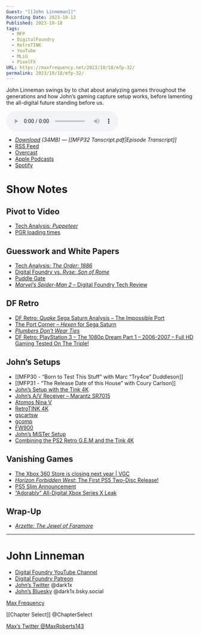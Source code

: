 ```yaml
---
Guest: "[[John Linneman]]"
Recording Date: 2023-10-12
Published: 2023-10-18
tags:
  - MFP
  - DigitalFoundry
  - RetroTINK
  - YouTube
  - MLiG
  - PixelFX
URL: https://maxfrequency.net/2023/10/18/mfp-32/
permalink: 2023/10/18/mfp-32/
---
```

John Linneman swings by to chat about analyzing games throughout the generations and how John’s gaming capture setup works, before lamenting the all-digital future standing before us.

<audio controls>
  <source src="https://traffic.libsyn.com/forcedn/maxfrequency/MFP32_Final.mp3">
</audio>

- *[Download](https://traffic.libsyn.com/forcedn/maxfrequency/MFP32_Final.mp3) (34MB)  — [[MFP32 Tanscript.pdf|Episode Transcript]]*
- [RSS Feed](https://maxfrequency.libsyn.com/rss)
- [Overcast](https://overcast.fm/itunes1557043396)
- [Apple Podcasts](https://podcasts.apple.com/us/podcast/the-max-frequency-podcast/id1557043396)
- [Spotify](https://open.spotify.com/show/3W1LwBNmhZ6s5QmQViWXKn)

# Show Notes
## Pivot to Video

- [Tech Analysis: *Puppeteer*](https://www.eurogamer.net/digitalfoundry-puppeteer-demo-tech-analysis)
- [PGR loading times](https://youtube.com/watch?v=nv4MpY71rdg)
## Guesswork and White Papers

- [Tech Analysis: *The Order: 1886*](https://www.eurogamer.net/digitalfoundry-2015-the-order-1886-tech-analysis)
- [Digital Foundry vs. *Ryse: Son of Rome*](https://www.eurogamer.net/digitalfoundry-vs-ryse-son-of-rome)
- [Puddle Gate](https://youtube.com/watch?v=L2wr7vebb6Y&t=855)
- [*Marvel’s Spider-Man 2* – Digital Foundry Tech Review](https://youtube.com/watch?v=P8JnbYKrYpA)
## DF Retro

- [DF Retro: *Quake* Sega Saturn Analysis – The Impossible Port](https://youtube.com/watch?v=LUZ436FXB4U)
- [The Port Corner – *Hexen* for Sega Saturn](https://youtube.com/watch?v=etUiMuAdTJ0)
- [*Plumbers Don’t Wear Ties*](https://en.wikipedia.org/wiki/Plumbers_Don%27t_Wear_Ties)
- [DF Retro: PlayStation 3 – The 1080p Dream Part 1 – 2006-2007 – Full HD Gaming Tested On The Triple!](https://youtube.com/watch?v=595xu2tJSjU)
## John’s Setups

- [[MFP30 - “Born to Test This Stuff” with Marc “Try4ce” Duddleson]]
- [[MFP31 - “The Release Date of this House” with Coury Carlson]]
- [John’s Setup with the Tink 4K](https://twitter.com/dark1x/status/1686843392917954560)
- [John’s A/V Receiver – Marantz SR7015](https://www.marantz.com/de-de/product/av-receivers/sr7015)
- [Atomos Nina V](https://www.atomos.com/products/ninja-v)
- [RetroTINK 4K](https://www.retrotink.com/post/introducing-the-retrotink-4k)
- [gscartsw](https://www.retrorgb.com/gscartsw.html)
- [gcomp](https://rondoproducts.com/products/gretrostuff-automatic-8-2-component-composite-switch)
- [FW900](https://aperturegrille.fandom.com/wiki/SONY_GDM-FW900)
- [John’s MiSTer Setup](https://youtube.com/watch?v=PfIwDC2F2lc)
- [Combining the PS2 Retro G.E.M and the Tink 4K](https://x.com/dark1x/status/1692523522734596189)
## Vanishing Games

- [The Xbox 360 Store is closing next year | VGC](https://www.videogameschronicle.com/news/the-xbox-360-store-is-closing-next-year/)
- [*Horizon Forbidden West*: The First PS5 Two-Disc Release!](https://youtube.com/watch?v=wk5ZTbLYBP4)
- [PS5 Slim Announcement](https://blog.playstation.com/2023/10/10/new-look-for-ps5-console-this-holiday-season/)
- [“Adorably” All-Digital Xbox Series X Leak](https://www.videogameschronicle.com/news/microsofts-refreshed-xbox-series-x-console-brooklin-has-leaked/)
## Wrap-Up

- [*Arzette: The Jewel of Faramore*](https://store.steampowered.com/app/1924780/Arzette_The_Jewel_of_Faramore/)

---
# John Linneman

- [Digital Foundry YouTube Channel](https://www.youtube.com/@DigitalFoundry)
- [Digital Foundry Patreon](https://www.patreon.com/bePatron?u=4357228&redirect_uri=https%3A%2F%2Fwww.digitalfoundry.net%2Fauth%2Ffinish)
- [John’s Twitter](https://twitter.com/dark1x) @dark1x
- [John’s Bluesky](https://bsky.app/profile/dark1x.bsky.social) @dark1x.bsky.social

[Max Frequency](https://www.maxfrequency.net/)

[[Chapter Select]] @ChapterSelect

[Max’s Twitter @MaxRoberts143](https://www.twitter.com/MaxRoberts143)